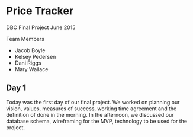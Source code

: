 # Price Tracker
DBC Final Project June 2015

Team Members
- Jacob Boyle
- Kelsey Pedersen
- Dani Riggs
- Mary Wallace

## Day 1
Today was the first day of our final project. We worked on planning our vision, values, measures of success, working time agreement and the definition of done in the morning. In the afternoon, we discussed our database schema, wireframing for the MVP, technology to be used for the project.
